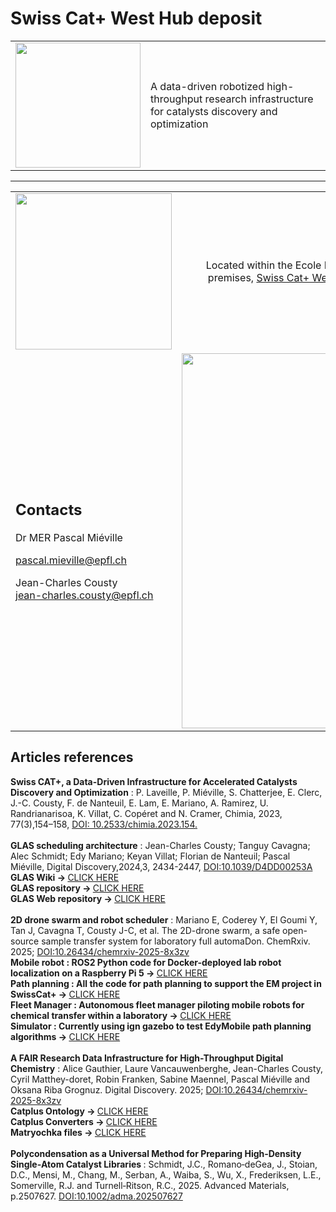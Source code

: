 # Swiss Cat+ West Hub deposit
<table style="border-collapse: collapse; border: none;">
    <tr>
        <td><img width="200px" src="https://images.squarespace-cdn.com/content/v1/6012a0a1f4c67c587a8eff67/d7731755-2fa3-4548-bf1e-5a25182d67ae/Combined+Logo+CAT-ETH-EPFL+%282%29.png?format=1500w"></td>
        <td>A data-driven robotized high-throughput research infrastructure for catalysts discovery and optimization</td>
    </tr>
</table>

<hr />

<table style="border-collapse: collapse; border: none;">
    <tr>
        <td>
            <a href="https://www.epfl.ch/research/facilities/swisscat/">
                <img width="250px" src="https://images.squarespace-cdn.com/content/v1/6012a0a1f4c67c587a8eff67/1612194758597-UAVG9IIBRMXHMYQXDAF3/EPFL_campus_2017-1920x1080.jpg">
            </a>
        </td>
        <td>
            <div style="text-align: center">Located within the Ecole Polytechnique Federale de Lausanne (EPFL) premises, <a href="https://www.epfl.ch/research/facilities/swisscat/">Swiss Cat+ West hub</a> focuses on <b>homogeneous</b> catalysis.</div>
        </td>
    </tr>
    <tr>
        <td>
            <h2>Contacts</h2>
            <div>
            Dr MER Pascal Miéville
            </div>
            <a href="mailto:pascal.mieville@epfl.ch"><p>pascal.mieville@epfl.ch</p></a>
            <div>
            Jean-Charles Cousty
            </div>
            <a href="mailto:jean-charles.cousty@epfl.ch">jean-charles.cousty@epfl.ch</a>
        </td>
        <td>
        <a href="https://www.epfl.ch/research/facilities/swisscat/">
                <img width="600px" src="https://www.epfl.ch/research/facilities/swisscat/wp-content/uploads/Tout-labo-3D-Cad-1024x248.png">
            </a>
        </td>
    </tr>
</table>

<div>
    <h2>Articles references</h2>
    <div></div>
    <div>
    <b>Swiss CAT+, a Data-Driven Infrastructure for Accelerated Catalysts Discovery and Optimization</b> : P. Laveille, P. Miéville, S. Chatterjee, E. Clerc, J.-C. Cousty, F. de Nanteuil, E. Lam, E. Mariano, A. Ramirez, U. Randrianarisoa, K. Villat, C. Copéret and N. Cramer, Chimia, 2023, 77(3),154–158, <a href="https://www.doi.org/10.2533/chimia.2023.154">DOI: 10.2533/chimia.2023.154.</a>
    </div>
    <br>
    <div>
    <b>GLAS scheduling architecture</b> : Jean-Charles Cousty; Tanguy Cavagna; Alec Schmidt; Edy Mariano; Keyan Villat; Florian de Nanteuil; Pascal Miéville, Digital Discovery,2024,3, 2434-2447, <a href="https://www.doi.org/10.1039/d4dd00253a">DOI:10.1039/D4DD00253A</a>
    <br>
    <b>GLAS Wiki -> </b><a href="https://github.com/swisscatplus/glas/wiki">CLICK HERE</a>
    <br>
    <b>GLAS repository -> </b><a href="https://github.com/swisscatplus/glas">CLICK HERE</a>
    <br>
    <b>GLAS Web repository -> </b><a href="https://github.com/swisscatplus/glas-web-client">CLICK HERE</a>
    </div>
    <br>
    <div>
    <b>2D drone swarm and robot scheduler</b> : Mariano E, Coderey Y, El Goumi Y, Tan J, Cavagna T, Cousty J-C, et al. The 2D-drone swarm, a safe open-source sample transfer system for laboratory full automaDon. ChemRxiv. 2025; <a href="https://doi.org/10.26434/chemrxiv-2025-8x3zv">DOI:10.26434/chemrxiv-2025-8x3zv</a>
    <br>
    <b>Mobile robot : ROS2 Python code for Docker-deployed lab robot localization on a Raspberry Pi 5 -> </b><a href="https://github.com/swisscatplus/EM_onrobot">CLICK HERE</a>
    <br>
    <b>Path planning : All the code for path planning to support the EM project in SwissCat+ -> </b><a href="https://github.com/swisscatplus/EM_pathplanning">CLICK HERE</a>
    <br>
    <b>Fleet Manager : Autonomous fleet manager piloting mobile robots for chemical transfer within a laboratory -> </b><a href="https://github.com/swisscatplus/EM_fleetmanager">CLICK HERE</a>
    <br>
    <b>Simulator : Currently using ign gazebo to test EdyMobile path planning algorithms -> </b><a href="https://github.com/swisscatplus/EM_simulator">CLICK HERE</a>
    </div>
    <br>
    <div>
    <b>A FAIR Research Data Infrastructure for High-Throughput Digital Chemistry</b> : Alice Gauthier, Laure Vancauwenberghe, Jean-Charles Cousty, Cyril Matthey-doret, Robin Franken, Sabine Maennel, Pascal Miéville and Oksana Riba Grognuz. Digital Discovery. 2025; <a href="https://doi.org/10.26434/chemrxiv-2025-8x3zv">DOI:10.26434/chemrxiv-2025-8x3zv</a>
    <br>
    <b>Catplus Ontology -> </b><a href="https://github.com/swisscatplus/catplus-ontology">CLICK HERE</a>
    <br>
    <b>Catplus Converters -> </b><a href="https://github.com/swisscatplus/catplus-converters">CLICK HERE</a>
    <br>
    <b>Matryochka files -> </b><a href="">CLICK HERE</a>
    </div>
    <br>
    <div>
    <b>Polycondensation as a Universal Method for Preparing High‐Density Single‐Atom Catalyst Libraries </b> : Schmidt, J.C., Romano‐deGea, J., Stoian, D.C., Mensi, M., Chang, M., Serban, A., Waiba, S., Wu, X., Frederiksen, L.E., Somerville, R.J. and Turnell‐Ritson, R.C., 2025. Advanced Materials, p.2507627. <a href="https://doi.org/10.1002/adma.202507627">DOI:10.1002/adma.202507627</a>
    </div> 
</div>
